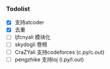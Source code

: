 ### Todolist

- [x] 支持atcoder
- [x] 去重
- [ ] ljfcnyali 模块化
- [ ] skydogli 卷榜
- [ ] CraZYali 支持codeforces (c.py/c.out)
- [ ] pengzhike 支持loj (l.py/l.out)
